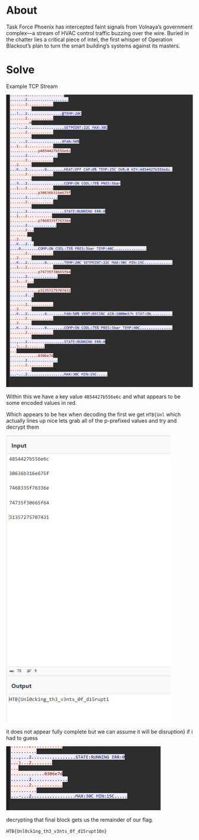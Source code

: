 # About
Task Force Phoenix has intercepted faint signals from Volnaya’s government complex—a stream of HVAC control traffic buzzing over the wire. Buried in the chatter lies a critical piece of intel, the first whisper of Operation Blackout’s plan to turn the smart building’s systems against its masters.

# Solve

Example TCP Stream

![](Images/Pasted%20image%2020250523143556.png)

Within this we have a key value `4854427b556e6c` and what appears to be some encoded values in red.

Which appears to be hex when decoding the first we get
`HTB{Unl` which actually lines up nice lets grab all of the p-prefixed values and try and decrypt them

![](Images/Pasted%20image%2020250523143854.png)

it does not appear fully complete but we can assume it will be disruption} if i had to guess

![](Images/Pasted%20image%2020250523144134.png)

decrypting that final block gets us the remainder of our flag.

```
HTB{Unl0ck1ng_th3_v3nts_0f_d15rupt10n}
```

